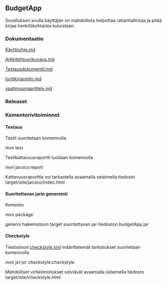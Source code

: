 ## BudgetApp


Sovelluksen avulla käyttäjän on mahdollista helpottaa rahanhallintaa ja 
pitää kirjaa henkilökohtaista kuluistaan.

### Dokumentaatio

[Käyttöohje.md](https://github.com/juleht/ot-harjoitustyo/blob/master/dokumentaatio/K%C3%A4ytt%C3%B6ohje.md)

[Arkkitehtuurikuvaus.md](https://github.com/juleht/ot-harjoitustyo/blob/master/dokumentaatio/Arkkitehtuurikuvaus.md)

[Testausdokumentti.md](https://github.com/juleht/ot-harjoitustyo/blob/master/dokumentaatio/Testausdokumentti.md)

[tuntikirjanpito.md](https://github.com/juleht/ot-harjoitustyo/blob/master/dokumentaatio/tuntikirjanpito.md)

[vaatimusmaarittely.md](https://github.com/juleht/ot-harjoitustyo/blob/master/dokumentaatio/vaatimusmaarittely.md)

### Releaset

### Komentorivitoiminnot

#### Testaus

Testit suoritetaan komennolla

mvn test

Testikattavuusraportti luodaan komennolla

mvn jacoco:report

Kattavuusraporttia voi tarkastella avaamalla selaimella tiedosto 
target/site/jacoco/index.html

#### Suoritettavan jarin generointi

Komento

mvn package

generoi hakemistoon target suoritettavan jar-tiedoston 
budgetApp.jar


#### Checkstyle

Tiedostoon [checkstyle.xml](https://github.com/juleht/ot-harjoitustyo/blob/master/Budget/checkstyle.xml) määrittelemät tarkistukset suoritetaan komennolla

mvn jxr:jxr checkstyle:checkstyle

Mahdolliset virheilmoitukset selviävät avaamalla selaimella tiedosto target/site/checkstyle.html
